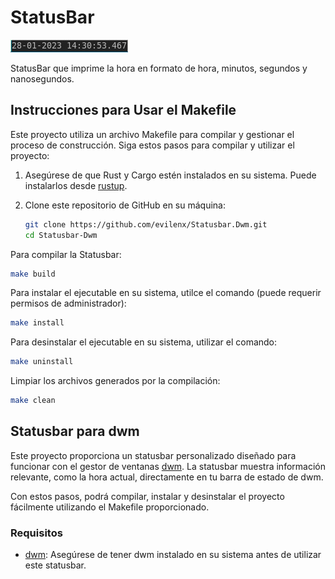 # StatusBar 
![statusbar](/screenshot/picture.jpg) 

StatusBar que imprime la hora en formato de hora, minutos, segundos y nanosegundos. 



## Instrucciones para Usar el Makefile

Este proyecto utiliza un archivo Makefile para compilar y gestionar el proceso de construcción. Siga estos pasos para compilar y utilizar el proyecto:

1. Asegúrese de que Rust y Cargo estén instalados en su sistema. Puede instalarlos desde [rustup](https://rustup.rs/).

2. Clone este repositorio de GitHub en su máquina:

   ```bash
   git clone https://github.com/evilenx/Statusbar.Dwm.git
   cd Statusbar-Dwm
   ```
Para compilar la Statusbar:

   ```bash
   make build
   ```
   
   Para instalar el ejecutable en su sistema, utilce el comando (puede requerir permisos de administrador):

   ```bash
   make install 
   ```

   Para desinstalar el ejecutable en su sistema, utilizar el comando: 
   ```bash
   make uninstall 
   ```

   Limpiar los archivos generados por la compilación: 
   ```bash
   make clean  
   ```
## Statusbar para dwm

Este proyecto proporciona un statusbar personalizado diseñado para funcionar con el gestor de ventanas [dwm](https://dwm.suckless.org/). La statusbar muestra información relevante, como la hora actual, directamente en tu barra de estado de dwm.

Con estos pasos, podrá compilar, instalar y desinstalar el proyecto fácilmente utilizando el Makefile proporcionado.

### Requisitos

- [dwm](https://dwm.suckless.org/): Asegúrese de tener dwm instalado en su sistema antes de utilizar este statusbar.

